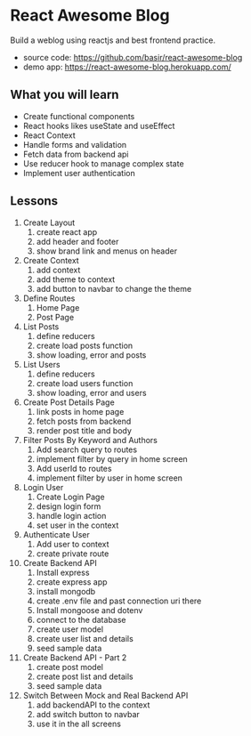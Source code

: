 # React Awesome Blog
Build a weblog using reactjs and best frontend practice.

- source code: https://github.com/basir/react-awesome-blog
- demo app:    https://react-awesome-blog.herokuapp.com/

## What you will learn
- Create functional components
- React hooks likes useState and useEffect
- React Context
- Handle forms and validation
- Fetch data from backend api
- Use reducer hook to manage complex state
- Implement user authentication

## Lessons
1. Create Layout
   1. create react app
   2. add header and footer
   3. show brand link and menus on header
2. Create Context
   1. add context 
   2. add theme to context
   3. add button to navbar to change the theme
3. Define Routes
   1. Home Page
   2. Post Page
4. List Posts
   1. define reducers
   2. create load posts function
   3. show loading, error and posts
5. List Users
   1. define reducers
   2. create load users function
   3. show loading, error and users
6. Create Post Details Page
   1. link posts in home page
   2. fetch posts from backend
   3. render post title and body
7. Filter Posts By Keyword and Authors
   1. Add search query to routes
   2. implement filter by query in home screen
   3. Add userId to routes
   4. implement filter by user in home screen
8. Login User
   1. Create Login Page
   2. design login form
   3. handle login action
   4. set user in the context
9. Authenticate User
   1.  Add user to context
   2.  create private route
10. Create Backend API
    1.  Install express
    2.  create express app
    2.  install mongodb
    3.  create .env file and past connection uri there
    4.  Install mongoose and dotenv
    5.  connect to the database
    6.  create user model
    7.  create user list and details 
    8.  seed sample data 
11. Create Backend API - Part 2
    1.  create post model
    2.  create post list and details 
    3.  seed sample data 
12. Switch Between Mock and Real Backend API
    1.  add backendAPI to the context
    2.  add switch button to navbar
    3.  use it in the all screens
    
   